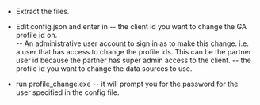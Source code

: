 - Extract the files.

- Edit config.json and enter in
-- the client id you want to change the GA profile id on.  
-- An administrative user account to sign in as to make this change. i.e. a user that has access to change the profile ids.  This can be the partner user id because the partner has super admin access to the client.
-- the profile id you want to change the data sources to use.

- run profile_change.exe
-- it will prompt you for the password for the user specified in the config file.
